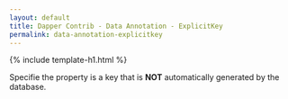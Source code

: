 ```yaml
---
layout: default
title: Dapper Contrib - Data Annotation - ExplicitKey
permalink: data-annotation-explicitkey
---
```


{% include template-h1.html %}

Specifie the property is a key that is **NOT** automatically generated by the database.

